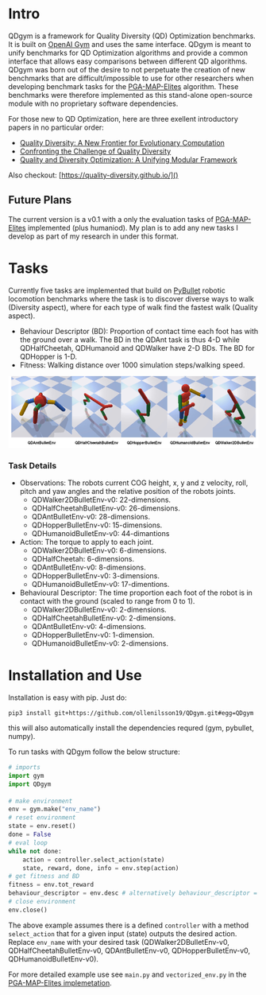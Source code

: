 # Intro

QDgym is a framework for Quality Diversity (QD) Optimization benchmarks. It is built on [OpenAI Gym](https://github.com/openai/gym) and uses the same interface. QDgym is meant to unify benchmarks for QD Optimization algorithms and provide a common interface that allows easy comparisons between different QD algorithms. QDgym was born out of the desire to not perpetuate the creation of new benchmarks that are difficult/impossible to use for other researchers when developing benchmark tasks for the [PGA-MAP-Elites](https://github.com/ollenilsson19/PGA-MAP-Elites) algorithm. These benchmarks were therefore implemented as this stand-alone open-source module with no proprietary software dependencies.

For those new to QD Optimization, here are three exellent introductory papers in no particular order:

+ [Quality Diversity: A New Frontier for Evolutionary Computation](http://eplex.cs.ucf.edu/papers/pugh_frontiers16.pdf)
+ [Confronting the Challenge of Quality Diversity](https://eplex.cs.ucf.edu/papers/pugh_gecco15.pdf)
+ [Quality and Diversity Optimization: A Unifying Modular Framework](https://arxiv.org/pdf/1708.09251.pdf)

Also checkout: [https://quality-diversity.github.io/]()

## Future Plans
The current version is a v0.1 with a only the evaluation tasks of [PGA-MAP-Elites](https://github.com/ollenilsson19/PGA-MAP-Elites) implemented (plus humaniod). My plan is to add any new tasks I develop as part of my research in under this format. 

# Tasks

Currently five tasks are implemented that build on [PyBullet](https://github.com/bulletphysics/bullet3/tree/master/examples/pybullet) robotic locomotion benchmarks where the task is to discover diverse ways to walk (Diversity aspect), where for each type of walk find the fastest walk (Quality aspect).

+ Behaviour Descriptor (BD): Proportion of contact time each foot has with the ground over a walk. The BD in the QDAnt task is thus 4-D while QDHalfCheetah, QDHumanoid and QDWalker have 2-D BDs. The BD for QDHopper is 1-D.
+ Fitness: Walking distance over 1000 simulation steps/walking speed.


<p align="center">
<img style="float: center;" src="fig/QD_envs2.png" width="865">
</p>


### Task Details
+ Observations: The robots current COG height, x, y and z velocity, roll, pitch
and yaw angles and the relative position of the robots joints.
    + QDWalker2DBulletEnv-v0: 22-dimensions.
    + QDHalfCheetahBulletEnv-v0: 26-dimensions.
    + QDAntBulletEnv-v0: 28-dimensions.
    + QDHopperBulletEnv-v0: 15-dimensions.
    + QDHumanoidBulletEnv-v0: 44-dimantions
+ Action: The torque to apply to each joint.
    + QDWalker2DBulletEnv-v0: 6-dimensions.
    + QDHalfCheetah: 6-dimensions.
    + QDAntBulletEnv-v0: 8-dimensions.
    + QDHopperBulletEnv-v0: 3-dimensions.
    + QDHumanoidBulletEnv-v0: 17-dimentions.
+ Behavioural Descriptor: The time proportion each foot of the robot is in contact with the ground (scaled to range from 0 to 1).
    + QDWalker2DBulletEnv-v0: 2-dimensions.
    + QDHalfCheetahBulletEnv-v0: 2-dimensions.
    + QDAntBulletEnv-v0: 4-dimensions.
    + QDHopperBulletEnv-v0: 1-dimension.
    + QDHumanoidBulletEnv-v0: 2-dimensions.





# Installation and Use

Installation is easy with pip. Just do:

```
pip3 install git+https://github.com/ollenilsson19/QDgym.git#egg=QDgym
```

this will also automatically install the dependencies requred (gym, pybullet, numpy).

To run tasks with QDgym follow the below structure: 

``` python
# imports
import gym
import QDgym

# make environment
env = gym.make("env_name")
# reset environment
state = env.reset()
done = False
# eval loop
while not done: 
    action = controller.select_action(state)
    state, reward, done, info = env.step(action) 
# get fitness and BD
fitness = env.tot_reward
behaviour_descriptor = env.desc # alternatively behaviour_descriptor = info["bc"] for compatability with the code released for MAP-Elites-ES
# close environment
env.close()
```

The above example assumes there is a defined `controller` with a method `select_action` that for a given input (state) outputs the desired action. Replace `env_name` with your desired task (QDWalker2DBulletEnv-v0, QDHalfCheetahBulletEnv-v0, QDAntBulletEnv-v0, QDHopperBulletEnv-v0, QDHumanoidBulletEnv-v0).

For more detailed example use see `main.py` and `vectorized_env.py` in the [PGA-MAP-Elites implemetation](https://github.com/ollenilsson19/PGA-MAP-Elites).

